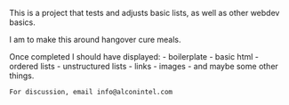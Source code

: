 This is a project that tests and adjusts basic lists, as well as other webdev basics.

I am to make this around hangover cure meals.

Once completed I should have displayed:
    - boilerplate 
    - basic html
    - ordered lists
    - unstructured lists
    - links
    - images
    - and maybe some other things.

    For discussion, email info@alconintel.com